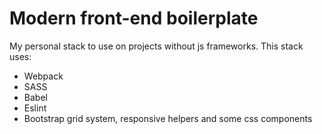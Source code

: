# Modern front-end boilerplate

My personal stack to use on projects without js frameworks. 
This stack uses:
- Webpack
- SASS
- Babel
- Eslint
- Bootstrap grid system, responsive helpers and some css components
